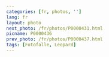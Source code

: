 ```yaml
---
categories: [fr, photos, '']
lang: fr
layout: photo
next_photo: /fr/photos/P0000431.html
picname: P0000436
prev_photo: /fr/photos/P0000437.html
tags: [Fotofalle, Leopard]
---
```

